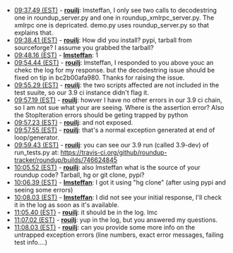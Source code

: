 * <a href="#09:37.49" id="09:37.49">09:37.49 (EST)</a> - __[rouilj](https://github.com/rouilj)__: lmsteffan, I only see two calls to decodestring one in roundup_server.py and one in roundup_xmlrpc_server.py. The xmlrpc one is depricated. demo.py uses roundup_server.py so that explains that.
* <a href="#09:38.41" id="09:38.41">09:38.41 (EST)</a> - __[rouilj](https://github.com/rouilj)__: How did you install? pypi, tarball from sourceforge? I assume you grabbed the tarball?
* <a href="#09:48.16" id="09:48.16">09:48.16 (EST)</a> - __[lmsteffan](https://github.com/lmsteffan)__: 1
* <a href="#09:54.44" id="09:54.44">09:54.44 (EST)</a> - __[rouilj](https://github.com/rouilj)__: lmsteffan, I responded to you above youc an chekc the log for my response. but the decodestring issue should be fixed on tip in bc2b00afa980. Thanks for raising the issue.
* <a href="#09:55.29" id="09:55.29">09:55.29 (EST)</a> - __[rouilj](https://github.com/rouilj)__: the two scripts affected are not included in the test suuite, so our 3.9 ci instance didn't flag it.
* <a href="#09:57.19" id="09:57.19">09:57.19 (EST)</a> - __[rouilj](https://github.com/rouilj)__: howver I have no other errors in our 3.9 ci chain, so I am not sue what your are seeing. Where is the assertion error? Also the StopIteration errors should be geting trapped by python
* <a href="#09:57.23" id="09:57.23">09:57.23 (EST)</a> - __[rouilj](https://github.com/rouilj)__: and not exposed.
* <a href="#09:57.55" id="09:57.55">09:57.55 (EST)</a> - __[rouilj](https://github.com/rouilj)__: that's a normal exception generated at end of loop/generator.
* <a href="#09:59.43" id="09:59.43">09:59.43 (EST)</a> - __[rouilj](https://github.com/rouilj)__: you can see our 3.9 run (called 3.9-dev) of run_tests.py at: https://travis-ci.org/github/roundup-tracker/roundup/builds/746624845
* <a href="#10:05.52" id="10:05.52">10:05.52 (EST)</a> - __[rouilj](https://github.com/rouilj)__: also lmsteffan what is the source of your roundup code? Tarball, hg or git clone, pypi?
* <a href="#10:06.39" id="10:06.39">10:06.39 (EST)</a> - __[lmsteffan](https://github.com/lmsteffan)__: I got it using "hg clone" (after using pypi and seeing some errors)
* <a href="#10:08.03" id="10:08.03">10:08.03 (EST)</a> - __[lmsteffan](https://github.com/lmsteffan)__: I did not see your initial response, I'll check it in the log as soon as it's available.
* <a href="#11:05.40" id="11:05.40">11:05.40 (EST)</a> - __[rouilj](https://github.com/rouilj)__: it should be in the log. lmc
* <a href="#11:07.02" id="11:07.02">11:07.02 (EST)</a> - __[rouilj](https://github.com/rouilj)__: yup in the log, but you answered my questions.
* <a href="#11:08.03" id="11:08.03">11:08.03 (EST)</a> - __[rouilj](https://github.com/rouilj)__: can you provide some more info on the untrapped exception errors (line numbers, exact error messages, failing test info....)
